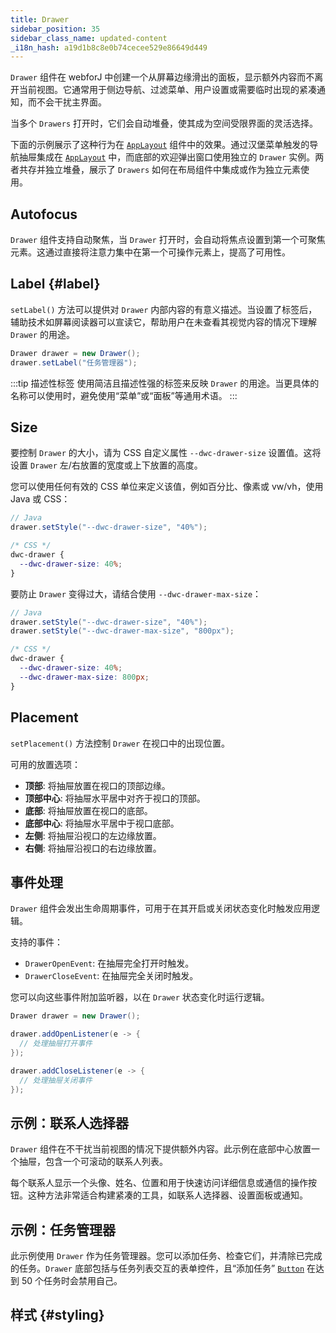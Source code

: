 ```yaml
---
title: Drawer
sidebar_position: 35
sidebar_class_name: updated-content
_i18n_hash: a19d1b8c8e0b74cecee529e86649d449
---
```

<DocChip chip="shadow" />
<DocChip chip="name" label="dwc-drawer" />
<DocChip chip='since' label='24.00' />
<JavadocLink type="drawer" location="com/webforj/component/drawer/Drawer" top='true'/>

`Drawer` 组件在 webforJ 中创建一个从屏幕边缘滑出的面板，显示额外内容而不离开当前视图。它通常用于侧边导航、过滤菜单、用户设置或需要临时出现的紧凑通知，而不会干扰主界面。

当多个 `Drawers` 打开时，它们会自动堆叠，使其成为空间受限界面的灵活选择。

下面的示例展示了这种行为在 [`AppLayout`](../components/app-layout) 组件中的效果。通过汉堡菜单触发的导航抽屉集成在 [`AppLayout`](../components/app-layout) 中，而底部的欢迎弹出窗口使用独立的 `Drawer` 实例。两者共存并独立堆叠，展示了 `Drawers` 如何在布局组件中集成或作为独立元素使用。

<AppLayoutViewer path='/webforj/drawerwelcome?' mobile='true'
javaE='https://raw.githubusercontent.com/webforj/webforj-documentation/refs/heads/main/src/main/java/com/webforj/samples/views/drawer/DrawerWelcomeView.java'
cssURL='/css/drawer/drawerWelcome.css'
/>

## Autofocus

`Drawer` 组件支持自动聚焦，当 `Drawer` 打开时，会自动将焦点设置到第一个可聚焦元素。这通过直接将注意力集中在第一个可操作元素上，提高了可用性。

<ComponentDemo
path='/webforj/drawerautofocus?'
javaE='https://raw.githubusercontent.com/webforj/webforj-documentation/refs/heads/main/src/main/java/com/webforj/samples/views/drawer/DrawerAutoFocusView.java'
height='600px'
/>

<!-- 示例 -->

## Label {#label}

`setLabel()` 方法可以提供对 `Drawer` 内部内容的有意义描述。当设置了标签后，辅助技术如屏幕阅读器可以宣读它，帮助用户在未查看其视觉内容的情况下理解 `Drawer` 的用途。

```java
Drawer drawer = new Drawer();
drawer.setLabel("任务管理器");
```

:::tip 描述性标签
使用简洁且描述性强的标签来反映 `Drawer` 的用途。当更具体的名称可以使用时，避免使用“菜单”或“面板”等通用术语。
:::

## Size

要控制 `Drawer` 的大小，请为 CSS 自定义属性 `--dwc-drawer-size` 设置值。这将设置 `Drawer` 左/右放置的宽度或上下放置的高度。

您可以使用任何有效的 CSS 单位来定义该值，例如百分比、像素或 vw/vh，使用 Java 或 CSS：

```java
// Java
drawer.setStyle("--dwc-drawer-size", "40%");
```

```css
/* CSS */
dwc-drawer {
  --dwc-drawer-size: 40%;
}
```

要防止 `Drawer` 变得过大，请结合使用 `--dwc-drawer-max-size`：

```java
// Java
drawer.setStyle("--dwc-drawer-size", "40%");
drawer.setStyle("--dwc-drawer-max-size", "800px");
```

```css
/* CSS */
dwc-drawer {
  --dwc-drawer-size: 40%;
  --dwc-drawer-max-size: 800px;
}
```

## Placement

`setPlacement()` 方法控制 `Drawer` 在视口中的出现位置。

可用的放置选项：

<!-- vale off -->
- **顶部**: 将抽屉放置在视口的顶部边缘。
- **顶部中心**: 将抽屉水平居中对齐于视口的顶部。
- **底部**: 将抽屉放置在视口的底部。
- **底部中心**: 将抽屉水平居中于视口底部。
- **左侧**: 将抽屉沿视口的左边缘放置。
- **右侧**: 将抽屉沿视口的右边缘放置。
<!-- vale on -->

<ComponentDemo
path='/webforj/drawerplacement?'
javaE='https://raw.githubusercontent.com/webforj/webforj-documentation/refs/heads/main/src/main/java/com/webforj/samples/views/drawer/DrawerPlacementView.java'
height='600px'
/>

## 事件处理

`Drawer` 组件会发出生命周期事件，可用于在其开启或关闭状态变化时触发应用逻辑。

支持的事件：

- `DrawerOpenEvent`: 在抽屉完全打开时触发。
- `DrawerCloseEvent`: 在抽屉完全关闭时触发。

您可以向这些事件附加监听器，以在 `Drawer` 状态变化时运行逻辑。

```java
Drawer drawer = new Drawer();

drawer.addOpenListener(e -> {
  // 处理抽屉打开事件
});

drawer.addCloseListener(e -> {
  // 处理抽屉关闭事件
});
```

## 示例：联系人选择器

`Drawer` 组件在不干扰当前视图的情况下提供额外内容。此示例在底部中心放置一个抽屉，包含一个可滚动的联系人列表。

每个联系人显示一个头像、姓名、位置和用于快速访问详细信息或通信的操作按钮。这种方法非常适合构建紧凑的工具，如联系人选择器、设置面板或通知。

<ComponentDemo
path='/webforj/drawercontact?'
javaE='https://raw.githubusercontent.com/webforj/webforj-documentation/refs/heads/main/src/main/java/com/webforj/samples/views/drawer/DrawerContactView.java'
cssURL='https://raw.githubusercontent.com/webforj/webforj-documentation/main/src/main/resources/css/drawer/drawerContact.css'
height='600px'
/>

## 示例：任务管理器

此示例使用 `Drawer` 作为任务管理器。您可以添加任务、检查它们，并清除已完成的任务。`Drawer` 底部包括与任务列表交互的表单控件，且“添加任务” [`Button`](../components/button) 在达到 50 个任务时会禁用自己。

<ComponentDemo
path='/webforj/drawertask?'
javaE='https://raw.githubusercontent.com/webforj/webforj-documentation/refs/heads/main/src/main/java/com/webforj/samples/views/drawer/DrawerTaskView.java'
height='600px'
/>

## 样式 {#styling}

<TableBuilder name="Drawer" />
